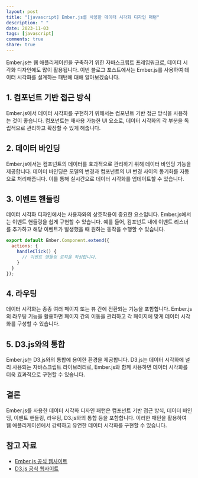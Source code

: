 ```yaml
---
layout: post
title: "[javascript] Ember.js를 사용한 데이터 시각화 디자인 패턴"
description: " "
date: 2023-11-03
tags: [javascript]
comments: true
share: true
---
```


Ember.js는 웹 애플리케이션을 구축하기 위한 자바스크립트 프레임워크로, 데이터 시각화 디자인에도 많이 활용됩니다. 이번 블로그 포스트에서는 Ember.js를 사용하여 데이터 시각화를 설계하는 패턴에 대해 알아보겠습니다.

## 1. 컴포넌트 기반 접근 방식
Ember.js에서 데이터 시각화를 구현하기 위해서는 컴포넌트 기반 접근 방식을 사용하는 것이 좋습니다. 컴포넌트는 재사용 가능한 UI 요소로, 데이터 시각화의 각 부분을 독립적으로 관리하고 확장할 수 있게 해줍니다. 

## 2. 데이터 바인딩
Ember.js에서는 컴포넌트의 데이터를 효과적으로 관리하기 위해 데이터 바인딩 기능을 제공합니다. 데이터 바인딩은 모델의 변경과 컴포넌트의 UI 변경 사이의 동기화를 자동으로 처리해줍니다. 이를 통해 실시간으로 데이터 시각화를 업데이트할 수 있습니다.

## 3. 이벤트 핸들링
데이터 시각화 디자인에서는 사용자와의 상호작용이 중요한 요소입니다. Ember.js에서는 이벤트 핸들링을 쉽게 구현할 수 있습니다. 예를 들어, 컴포넌트 내에 이벤트 리스너를 추가하고 해당 이벤트가 발생했을 때 원하는 동작을 수행할 수 있습니다.

```javascript
export default Ember.Component.extend({
  actions: {
    handleClick() {
      // 이벤트 핸들링 로직을 작성합니다.
    }
  }
});
```

## 4. 라우팅
데이터 시각화는 종종 여러 페이지 또는 뷰 간에 전환되는 기능을 포함합니다. Ember.js의 라우팅 기능을 활용하면 페이지 간의 이동을 관리하고 각 페이지에 맞게 데이터 시각화를 구성할 수 있습니다.

## 5. D3.js와의 통합
Ember.js는 D3.js와의 통합에 용이한 환경을 제공합니다. D3.js는 데이터 시각화에 널리 사용되는 자바스크립트 라이브러리로, Ember.js와 함께 사용하면 데이터 시각화를 더욱 효과적으로 구현할 수 있습니다.

## 결론
Ember.js를 사용한 데이터 시각화 디자인 패턴은 컴포넌트 기반 접근 방식, 데이터 바인딩, 이벤트 핸들링, 라우팅, D3.js와의 통합 등을 포함합니다. 이러한 패턴을 활용하여 웹 애플리케이션에서 강력하고 유연한 데이터 시각화를 구현할 수 있습니다.

## 참고 자료
- [Ember.js 공식 웹사이트](https://emberjs.com/)
- [D3.js 공식 웹사이트](https://d3js.org/)